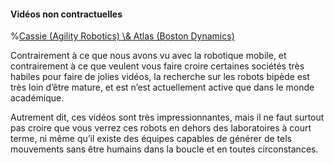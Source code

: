 #### Vidéos non contractuelles

%[Cassie (Agility Robotics) \\& Atlas (Boston Dynamics)](videos/humanoides.mp4)

<div class="notes">

Contrairement à ce que nous avons vu avec la robotique mobile, et contrairement à ce que veulent vous faire croire
certaines sociétés très habiles pour faire de jolies vidéos, la recherche sur les robots bipède est très loin d’être
mature, et est n’est actuellement active que dans le monde académique.

Autrement dit, ces vidéos sont très impressionnantes, mais il ne faut surtout pas croire que vous verrez ces robots en
dehors des laboratoires à court terme, ni même qu’il existe des équipes capables de générer de tels mouvements sans
être humains dans la boucle et en toutes circonstances.

</div>
